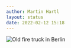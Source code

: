 ```yaml
---
author: Martin Hartl
layout: status
date: 2022-02-12 15:18
---
```


![Old fire truck in Berlin](https://share.hartl.co/pictures/2022-02-12.jpg)